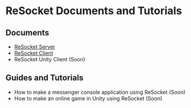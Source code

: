 # ReSocket Documents and Tutorials

## Documents
<ul>
  <li> <a href="https://github.com/Tidominer/ReSocket/blob/main/Documents/ReSocket/ReSocket.md">ReSocket Server </a> </li>
  <li> <a href="https://github.com/Tidominer/ReSocket/blob/main/Documents/ReSocketClient/ReSocketClient.md">ReSocket Client </a> </li>
  <li> ReSocket Unity Client (Soon) </li>
</ul>

## Guides and Tutorials
<ul>
  <li> How to make a messenger console application using ReSocket (Soon) </li>
  <li> How to make an online game in Unity using ReSocket (Soon) </li>
</ul>
